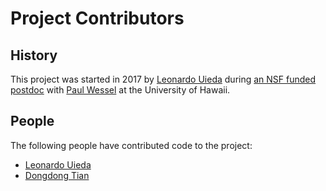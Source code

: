 # Project Contributors

## History

This project was started in 2017 by [Leonardo Uieda](http://www.leouieda.com)
during
[an NSF funded postdoc](http://www.leouieda.com/blog/hawaii-gmt-postdoc.html)
with [Paul Wessel](http://www.soest.hawaii.edu/wessel)
at the University of Hawaii.

## People

The following people have contributed code to the project:

* [Leonardo Uieda](http://www.leouieda.com/)
* [Dongdong Tian](https://seisman.info/)
